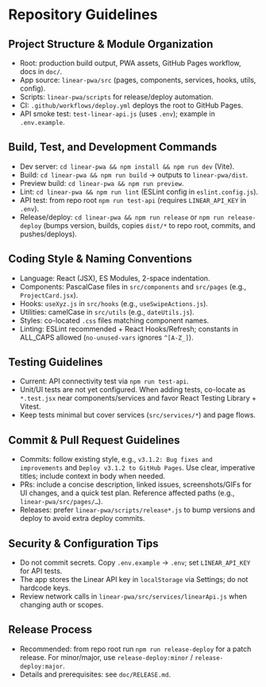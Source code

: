# Repository Guidelines

## Project Structure & Module Organization
- Root: production build output, PWA assets, GitHub Pages workflow, docs in `doc/`.
- App source: `linear-pwa/src` (pages, components, services, hooks, utils, config).
- Scripts: `linear-pwa/scripts` for release/deploy automation.
- CI: `.github/workflows/deploy.yml` deploys the root to GitHub Pages.
- API smoke test: `test-linear-api.js` (uses `.env`); example in `.env.example`.

## Build, Test, and Development Commands
- Dev server: `cd linear-pwa && npm install && npm run dev` (Vite).
- Build: `cd linear-pwa && npm run build` → outputs to `linear-pwa/dist`.
- Preview build: `cd linear-pwa && npm run preview`.
- Lint: `cd linear-pwa && npm run lint` (ESLint config in `eslint.config.js`).
- API test: from repo root `npm run test-api` (requires `LINEAR_API_KEY` in `.env`).
- Release/deploy: `cd linear-pwa && npm run release` or `npm run release-deploy` (bumps version, builds, copies `dist/*` to repo root, commits, and pushes/deploys).

## Coding Style & Naming Conventions
- Language: React (JSX), ES Modules, 2-space indentation.
- Components: PascalCase files in `src/components` and `src/pages` (e.g., `ProjectCard.jsx`).
- Hooks: `useXyz.js` in `src/hooks` (e.g., `useSwipeActions.js`).
- Utilities: camelCase in `src/utils` (e.g., `dateUtils.js`).
- Styles: co-located `.css` files matching component names.
- Linting: ESLint recommended + React Hooks/Refresh; constants in ALL_CAPS allowed (`no-unused-vars` ignores `^[A-Z_]`).

## Testing Guidelines
- Current: API connectivity test via `npm run test-api`.
- Unit/UI tests are not yet configured. When adding tests, co-locate as `*.test.jsx` near components/services and favor React Testing Library + Vitest.
- Keep tests minimal but cover services (`src/services/*`) and page flows.

## Commit & Pull Request Guidelines
- Commits: follow existing style, e.g., `v3.1.2: Bug fixes and improvements` and `Deploy v3.1.2 to GitHub Pages`. Use clear, imperative titles; include context in body when needed.
- PRs: include a concise description, linked issues, screenshots/GIFs for UI changes, and a quick test plan. Reference affected paths (e.g., `linear-pwa/src/pages/…`).
- Releases: prefer `linear-pwa/scripts/release*.js` to bump versions and deploy to avoid extra deploy commits.

## Security & Configuration Tips
- Do not commit secrets. Copy `.env.example` → `.env`; set `LINEAR_API_KEY` for API tests.
- The app stores the Linear API key in `localStorage` via Settings; do not hardcode keys.
- Review network calls in `linear-pwa/src/services/linearApi.js` when changing auth or scopes.

## Release Process
- Recommended: from repo root run `npm run release-deploy` for a patch release. For minor/major, use `release-deploy:minor` / `release-deploy:major`.
- Details and prerequisites: see `doc/RELEASE.md`.
